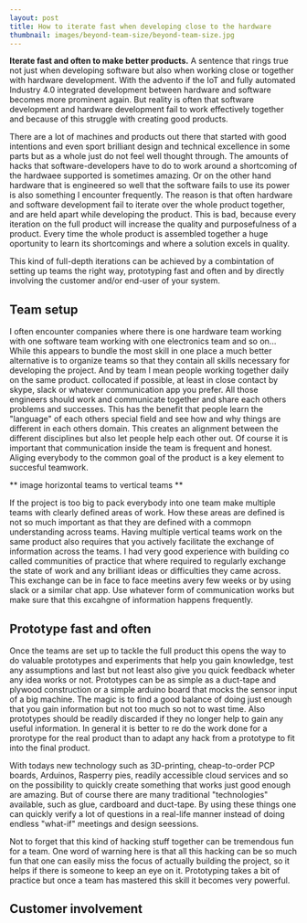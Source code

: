 ```yaml
---
layout: post
title: How to iterate fast when developing close to the hardware
thumbnail: images/beyond-team-size/beyond-team-size.jpg
---
```


**Iterate fast and often to make better products.** A sentence that rings true not just when developing software but also when working close or together with hardware development. With the advento if the IoT and fully automated Industry 4.0 integrated development between hardware and software becomes more prominent again. But reality is often that software development and hardware development fail to work effectively together and because of this struggle with creating good products. 

There are a lot of machines and products out there that started with good intentions and even sport brilliant design and technical excellence in some parts but as a whole just do not feel well thought through. The amounts of hacks that software-developers have to do to work around a shortcoming of the hardwaee supported is sometimes amazing. Or on the other hand hardware that is engineered so well that the software fails to use its power is also something I encounter frequently. The reason is that often hardware and software development fail to iterate over the whole product together, and are held apart while developing the product.  This is bad, because every iteration on the full product will increase the quality and purposefulness of a product. Every time the whole product is assembled together a huge oportunity to learn its shortcomings and where a solution excels in quality. 

This kind of full-depth iterations can be achieved by a combintation of setting up teams the right way, prototyping fast and often and by directly involving the customer and/or end-user of your system. 

## Team setup

I often encounter companies where there is one hardware team working with one software team working with one electronics team and so on... While this appears to bundle the most skill in one place a much better alternative is to organize teams so that they contain all skills necessary for developing the project. And by team I mean people working together daily on the same product. collocated if possible, at least in close contact by skype, slack or whatever communication app you prefer. All those engineers should work and communicate together and share each others problems and successes. This has the benefit that people learn the "language" of each others special field and see how and why things are different in each others domain. This creates an alignment between the different disciplines but also let people help each other out. Of course it is important that communication inside the team is frequent and honest. Aliging everybody to the common goal of the product is a key element to succesful teamwork. 

** image horizontal teams to vertical teams **
 
If the project is too big to pack everybody into one team make multiple teams with clearly defined areas of work. How these areas are defined is not so much important as that they are defined with a commopn understanding across teams. Having multiple vertical teams work on the same product also requires that you actively facilitate the exchange of information across the teams. I had very good experience with building co called communities of practice that where required to regularly exchange the state of work and any brilliant ideas or difficulties they came across. This exchange can be in face to face meetins avery few weeks or by using slack or a similar chat app. Use whatever form of communication works but make sure that this excahgne of information happens frequently. 

## Prototype fast and often

Once the teams are set up to tackle the full product this opens the way to do valuable prototypes and experiments that help you gain knowledge, test any assumptions and last but not least also give you quick feedback wheter any idea works or not. Prototypes can be as simple as a duct-tape and plywood construction or a simple arduino board that mocks the sensor input of a big machine. The magic is to find a good balance of doing just enough that you gain information but not too much so not to wast time. Also prototypes should be readily discarded if they no longer help to gain any useful information. In general it is better to re do the work done for a prorotype for the real product than to adapt any hack from a prototype to fit into the final product. 

With todays new technology such as 3D-printing, cheap-to-order PCP boards, Arduinos, Rasperry pies, readily accessible cloud services and so on the possibility to quickly create something that works just good enough are amazing. But of course there are many traditional "technologies" available, such as glue, cardboard and duct-tape. By using these things one can quickly verify a lot of questions in a real-life manner instead of doing endless "what-if" meetings and design seessions. 

Not to forget that this kind of hacking stuff together can be tremendous fun for a team. One word of warning here is that all this hacking can be so much fun that one can easily miss the focus of actually building the project, so it helps if there is someone to keep an eye on it. Prototyping takes a bit of practice but once a team has mastered this skill it becomes very powerful.

## Customer involvement